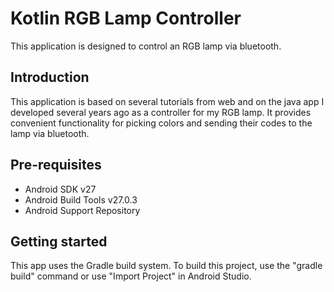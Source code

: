 # Kotlin RGB Lamp Controller

This application is designed to control an RGB lamp via bluetooth.

Introduction
------------

This application is based on several tutorials from web and on the java app I developed several years ago as a controller for my RGB lamp.
It provides convenient functionality for picking colors and sending their codes to the lamp via bluetooth.

Pre-requisites
--------------

- Android SDK v27
- Android Build Tools v27.0.3
- Android Support Repository

Getting started
---------------

This app uses the Gradle build system. To build this project, use the "gradle build" command or use "Import Project" in Android Studio.
